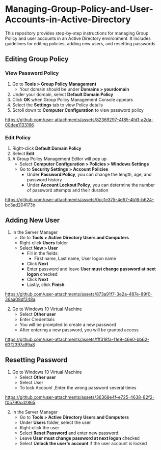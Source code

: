 # Managing-Group-Policy-and-User-Accounts-in-Active-Directory
This repository provides step-by-step instructions for managing Group Policy and user accounts in an Active Directory environment. It includes guidelines for editing policies, adding new users, and resetting passwords



## Editing Group Policy

### View Password Policy
1. Go to **Tools > Group Policy Management**
   - Your domain should be under **Domains > yourdomain**
2. Under your domain, select **Default Domain Policy**
3. Click **OK** when Group Policy Management Console appears
4. Select the **Settings** tab to view Policy details
5. Scroll down to **Computer Configuration** to view password policy


https://github.com/user-attachments/assets/82369297-4f85-4fd1-a2da-00dee1133166


### Edit Policy
1. Right-click **Default Domain Policy**
2. Select **Edit**
3. A Group Policy Management Editor will pop up
   - Select **Computer Configuration > Policies > Windows Settings**
   - Go to **Security Settings > Account Policies**
     - Under **Password Policy**, you can change the length, age, and password history
     - Under **Account Lockout Policy**, you can determine the number of password attempts and their duration


https://github.com/user-attachments/assets/0cc1e375-4e97-4b16-b624-bc3ad204173b


## Adding New User
1. In the Server Manager
   - Go to **Tools > Active Directory Users and Computers**
   - Right-click **Users** folder
   - Select **New > User**
     - Fill in the fields:
       - First name, Last name, User logon name
     - Click **Next**
     - Enter password and leave **User must change password at next logon** checked
     - Click **Next**
     - Lastly, click **Finish**


https://github.com/user-attachments/assets/873a91f7-3e2a-487e-89f0-36aa08df348a


2. Go to Windows 10 Virtual Machine
   - Select **Other user**
   - Enter Credentials
   - You will be prompted to create a new password
   - After entering a new password, you will be granted access


https://github.com/user-attachments/assets/fff318fa-11e9-46e0-bb62-63f2397a99a8


## Resetting Password
1. Go to Windows 10 Virtual Machine
   - Select **Other user**
   - Select User
   - To lock Account ,Enter the wrong password several times


https://github.com/user-attachments/assets/36368e4f-e725-4638-82f2-f05790cd2865



2. In the Server Manager
   - Go to **Tools > Active Directory Users and Computers**
   - Under **Users** folder, select the user
   - Right-click the user
   - Select **Reset Password** and enter new password
   - Leave **User must change password at next logon** checked
   - Select **Unlock the user's account** if the user account is locked
